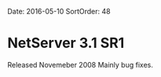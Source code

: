 Date: 2016-05-10
SortOrder: 48

NetServer 3.1 SR1
=================

Released Novemeber 2008
Mainly bug fixes.
